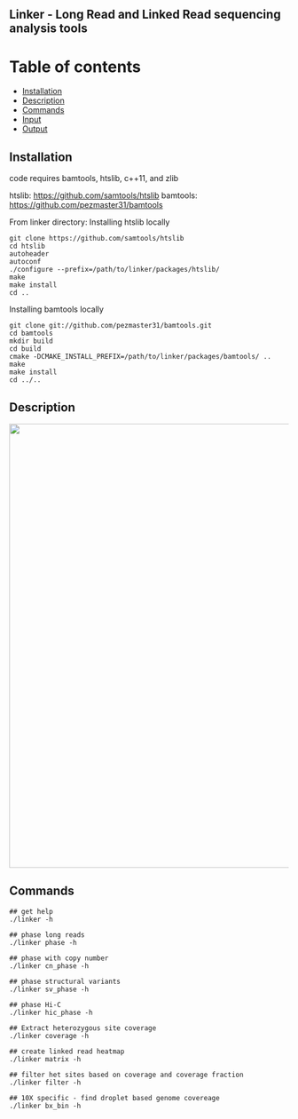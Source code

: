 ## Linker - Long Read and Linked Read sequencing analysis tools

Table of contents
=================

  * [Installation](#gh-md-toc)
  * [Description](#description)
  * [Commands](#commands)
  * [Input](#input)
  * [Output](#output)

Installation
------------

code requires bamtools, htslib, c++11, and zlib

htslib: https://github.com/samtools/htslib
bamtools: https://github.com/pezmaster31/bamtools

From linker directory:
Installing htslib locally
```
git clone https://github.com/samtools/htslib
cd htslib
autoheader
autoconf
./configure --prefix=/path/to/linker/packages/htslib/
make
make install
cd ..
```

Installing bamtools locally
```
git clone git://github.com/pezmaster31/bamtools.git
cd bamtools
mkdir build
cd build
cmake -DCMAKE_INSTALL_PREFIX=/path/to/linker/packages/bamtools/ ..
make
make install
cd ../..
```

Description
-----------

<img src="https://github.com/rwtourdot/linker/blob/master/linker_flowchart.png" width=800/>

Commands
--------

```
## get help
./linker -h

## phase long reads
./linker phase -h

## phase with copy number
./linker cn_phase -h

## phase structural variants
./linker sv_phase -h

## phase Hi-C
./linker hic_phase -h

## Extract heterozygous site coverage
./linker coverage -h

## create linked read heatmap
./linker matrix -h

## filter het sites based on coverage and coverage fraction
./linker filter -h

## 10X specific - find droplet based genome covereage
./linker bx_bin -h
```

